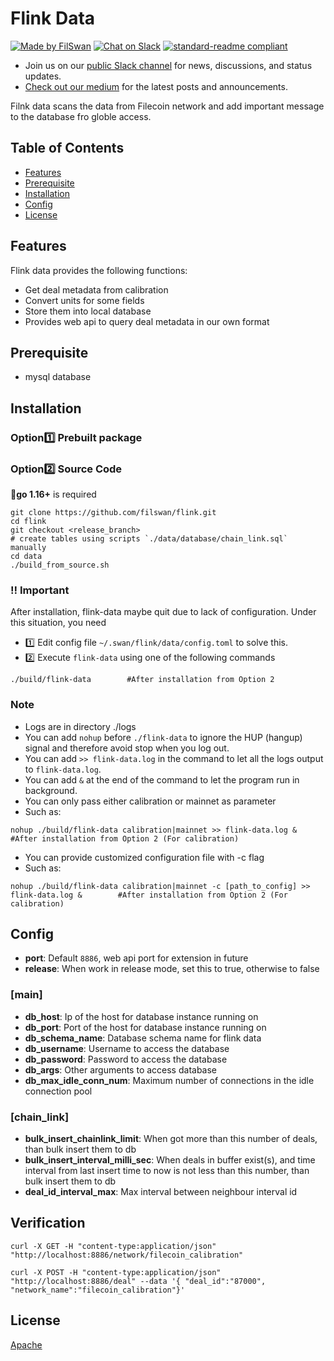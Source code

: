 # Flink Data
[![Made by FilSwan](https://img.shields.io/badge/made%20by-FilSwan-green.svg)](https://www.filswan.com/)
[![Chat on Slack](https://img.shields.io/badge/slack-filswan.slack.com-green.svg)](https://filswan.slack.com)
[![standard-readme compliant](https://img.shields.io/badge/readme%20style-standard-brightgreen.svg)](https://github.com/RichardLitt/standard-readme)

- Join us on our [public Slack channel](https://filswan.slack.com) for news, discussions, and status updates. 
- [Check out our medium](https://filswan.medium.com) for the latest posts and announcements.

Filnk data scans the data from Filecoin network and add important message to the database fro globle access.

## Table of Contents

- [Features](#Features)
- [Prerequisite](#Prerequisite)
- [Installation](#Installation)
- [Config](#Config)
- [License](#license)

## Features

Flink data provides the following functions:

* Get deal metadata from calibration 
* Convert units for some fields
* Store them into local database
* Provides web api to query deal metadata in our own format

## Prerequisite
- mysql database

## Installation
### Option:one: **Prebuilt package**

### Option:two: Source Code
:bell:**go 1.16+** is required
```shell
git clone https://github.com/filswan/flink.git
cd flink
git checkout <release_branch>
# create tables using scripts `./data/database/chain_link.sql` manually
cd data
./build_from_source.sh
```

### :bangbang: Important
After installation, flink-data maybe quit due to lack of configuration. Under this situation, you need
- :one: Edit config file `~/.swan/flink/data/config.toml` to solve this.
- :two: Execute `flink-data` using one of the following commands
```shell
./build/flink-data        #After installation from Option 2
```

### Note
- Logs are in directory ./logs
- You can add `nohup` before `./flink-data` to ignore the HUP (hangup) signal and therefore avoid stop when you log out.
- You can add `>> flink-data.log` in the command to let all the logs output to `flink-data.log`.
- You can add `&` at the end of the command to let the program run in background.
- You can only pass either calibration or mainnet as parameter
- Such as:
```shell
nohup ./build/flink-data calibration|mainnet >> flink-data.log &        #After installation from Option 2 (For calibration)       
```
- You can provide customized configuration file with -c flag
- Such as:
```shell
nohup ./build/flink-data calibration|mainnet -c [path_to_config] >> flink-data.log &        #After installation from Option 2 (For calibration)       
```

## Config
- **port**: Default `8886`, web api port for extension in future
- **release**: When work in release mode, set this to true, otherwise to false
### [main]
- **db_host**: Ip of the host for database instance running on
- **db_port**: Port of the host for database instance running on
- **db_schema_name**: Database schema name for flink data
- **db_username**: Username to access the database
- **db_password**: Password to access the database
- **db_args**: Other arguments to access database
- **db_max_idle_conn_num**: Maximum number of connections in the idle connection pool

### [chain_link]
- **bulk_insert_chainlink_limit**: When got more than this number of deals, than bulk insert them to db
- **bulk_insert_interval_milli_sec**: When deals in buffer exist(s), and time interval from last insert time to now is not less than this number, than bulk insert them to db
- **deal_id_interval_max**: Max interval between neighbour interval id

## Verification 
```shell
curl -X GET -H "content-type:application/json" "http://localhost:8886/network/filecoin_calibration"
```
```shell
curl -X POST -H "content-type:application/json" "http://localhost:8886/deal" --data '{ "deal_id":"87000", "network_name":"filecoin_calibration"}'
```

## License

[Apache](https://github.com/filswan/go-swan-provider/blob/main/LICENSE)


